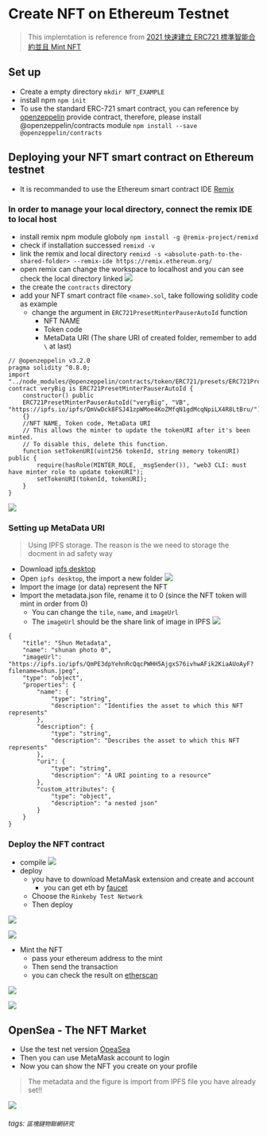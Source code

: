 # Create NFT on Ethereum Testnet
> This implemtation is reference from [2021 快速建立 ERC721 標準智能合約並且 Mint NFT](https://yulinchou.medium.com/2021-%E5%BB%BA%E7%AB%8B-erc721-%E6%A8%99%E6%BA%96%E6%99%BA%E8%83%BD%E5%90%88%E7%B4%84-%E4%B8%A6%E6%89%93%E9%80%A0%E8%87%AA%E5%B7%B1%E7%9A%84-nft-99afaca68530)

## Set up 
* Create a empty directory
`mkdir NFT_EXAMPLE`
* install npm
`npm init`
* To use the standard ERC-721 smart contract, you can reference by [openzeppelin](https://docs.openzeppelin.com/learn/developing-smart-contracts) provide contract, therefore, please install @openzeppelin/contracts module
`npm install --save @openzeppelin/contracts`

## Deploying your NFT smart contract on Ethereum testnet
* It is recommanded to use the Ethereum smart contract IDE [Remix](https://remix.ethereum.org/)
### In order to manage your local directory, connect the remix IDE to local host
* install remix npm module globoly
`npm install -g @remix-project/remixd`
* check if installation successed
`remixd -v`
* link the remix and local directory
`remixd -s <absolute-path-to-the-shared-folder> --remix-ide https://remix.ethereum.org/`
* open remix can change the workspace to localhost and you can see check the local directory linked
![](https://i.imgur.com/Ok3o6p4.png)
* the create the `contracts` directory
* add your NFT smart contract file `<name>.sol`, take following solidity code as example
    * change the argument in `ERC721PresetMinterPauserAutoId` function
        * NFT NAME
        * Token code
        * MetaData URI (The share URI of created folder, remember to add `\` at last)
```solidity=
// @openzeppelin v3.2.0
pragma solidity ^0.8.0;
import "../node_modules/@openzeppelin/contracts/token/ERC721/presets/ERC721PresetMinterPauserAutoId.sol";
contract veryBig is ERC721PresetMinterPauserAutoId {
    constructor() public
    ERC721PresetMinterPauserAutoId("veryBig", "VB", "https://ipfs.io/ipfs/QmVwDck8FSJ41zpWMoe4KoZMfqN1gdMcqNpiLX4R8LtBru/")  
    {}
    //NFT NAME, Token code, MetaData URI
    // This allows the minter to update the tokenURI after it's been minted.
    // To disable this, delete this function.
    function setTokenURI(uint256 tokenId, string memory tokenURI) public {
        require(hasRole(MINTER_ROLE, _msgSender()), "web3 CLI: must have minter role to update tokenURI");
        setTokenURI(tokenId, tokenURI);
    }
}
```

![](https://i.imgur.com/oDFTnaU.png)

### Setting up MetaData URI
> Using IPFS storage. The reason is the we need to storage the docment in ad safety way
* Download [ipfs desktop](https://ipfs.io/#install)
* Open `ipfs desktop`, the import a new folder
![](https://i.imgur.com/Kak2Sr6.png)
* Import the image (or data) represent the NFT
* Import the metadata.json file, rename it to 0 (since the NFT token will mint in order from 0)
    * You can change the `tile`, `name`, and `imageUrl`
    * The `imageUrl` should be the share link of image in IPFS
![](https://i.imgur.com/eMAsjtl.png)


```json=
{
    "title": "Shun Metadata",
    "name": "shunan photo 0",
    "imageUrl": "https://ipfs.io/ipfs/QmPE3dpYehnRcQqcPWHH5AjgxS76ivhwAFik2KiaAUoAyF?filename=shun.jpeg",
    "type": "object",
    "properties": {
        "name": {
            "type": "string",
            "description": "Identifies the asset to which this NFT represents"
        },
        "description": {
            "type": "string",
            "description": "Describes the asset to which this NFT represents"
        },
        "uri": {
            "type": "string",
            "description": "A URI pointing to a resource"
        },
        "custom_attributes": {
            "type": "object",
            "description": "a nested json"
        }
    }
}
```

### Deploy the NFT contract

* compile 
![](https://i.imgur.com/VbrVGFH.png)
* deploy
    * you have to download MetaMask extension and create and account
        * you can get eth by [faucet](https://faucet.rinkeby.io/)
    * Choose the `Rinkeby Test Network`
    * Then deploy


![](https://i.imgur.com/rX9GhRJ.png)

![](https://i.imgur.com/mpDRKVy.png)


* Mint the NFT
    * pass your ethereum address to the mint 
    * Then send the transaction
    * you can check the result on [etherscan](https://rinkeby.etherscan.io/) 

![](https://i.imgur.com/MyMIw3T.png)

![](https://i.imgur.com/Kn3bMwD.png)

## OpenSea - The NFT Market
* Use the test net version [OpeaSea](https://testnets.opensea.io/?locale=ja)
* Then you can use MetaMask account to login
* Now you can show the NFT you create on your profile 
> The metadata and the figure is import from IPFS file you have already set!!

![](https://i.imgur.com/NKiyVvx.jpg)


###### tags: `區塊鏈物聯網研究`



